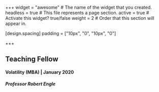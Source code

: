 +++
widget = "awesome"  # The name of the widget that you created.
headless = true  # This file represents a page section.
active = true  # Activate this widget? true/false
weight = 2  # Order that this section will appear in.

[design.spacing]
  padding = ["10px", "0", "10px", "0"]

+++
## Teaching Fellow
#### **Volatility (MBA)** | January 2020
##### Professor Robert Engle
